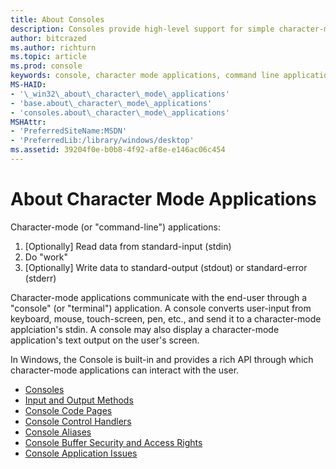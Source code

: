 ```yaml
---
title: About Consoles
description: Consoles provide high-level support for simple character-mode applications that interact with the user by using functions that read from standard input and write to standard output or standard error.
author: bitcrazed
ms.author: richturn
ms.topic: article
ms.prod: console
keywords: console, character mode applications, command line applications, terminal applications, console api
MS-HAID:
- '\_win32\_about\_character\_mode\_applications'
- 'base.about\_character\_mode\_applications'
- 'consoles.about\_character\_mode\_applications'
MSHAttr:
- 'PreferredSiteName:MSDN'
- 'PreferredLib:/library/windows/desktop'
ms.assetid: 39204f0e-b0b8-4f92-af8e-e146ac06c454
---
```


# About Character Mode Applications

Character-mode (or "command-line") applications:

1. [Optionally] Read data from standard-input (stdin)
2. Do "work"
3. [Optionally] Write data to standard-output (stdout) or standard-error (stderr)

Character-mode applications communicate with the end-user through a "console" (or "terminal") application. A console converts user-input from keyboard, mouse, touch-screen, pen, etc., and send it to a character-mode applciation's stdin. A console may also display a character-mode application's text output on the user's screen.

In Windows, the Console is built-in and provides a rich API through which character-mode applications can interact with the user.

-   [Consoles](consoles.md)
-   [Input and Output Methods](input-and-output-methods.md)
-   [Console Code Pages](console-code-pages.md)
-   [Console Control Handlers](console-control-handlers.md)
-   [Console Aliases](console-aliases.md)
-   [Console Buffer Security and Access Rights](console-buffer-security-and-access-rights.md)
-   [Console Application Issues](console-application-issues.md)

 

 




